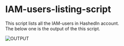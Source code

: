 # IAM-users-listing-script
This script lists all the IAM-users in HashedIn account.<br/>
The below one is the output of the this script. 

![OUTPUT](https://user-images.githubusercontent.com/33515288/37863659-ac5ed90c-2f87-11e8-9dcd-b0e34305253b.png)
